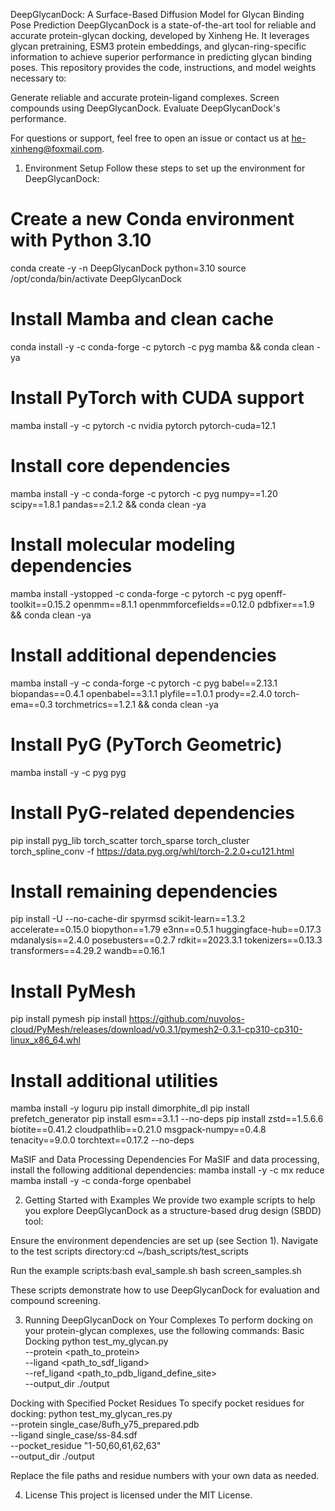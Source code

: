 DeepGlycanDock: A Surface-Based Diffusion Model for Glycan Binding Pose Prediction
DeepGlycanDock is a state-of-the-art tool for reliable and accurate protein-glycan docking, developed by Xinheng He. It leverages glycan pretraining, ESM3 protein embeddings, and glycan-ring-specific information to achieve superior performance in predicting glycan binding poses.
This repository provides the code, instructions, and model weights necessary to:

Generate reliable and accurate protein-ligand complexes.
Screen compounds using DeepGlycanDock.
Evaluate DeepGlycanDock's performance.

For questions or support, feel free to open an issue or contact us at he-xinheng@foxmail.com.
1. Environment Setup
Follow these steps to set up the environment for DeepGlycanDock:
# Create a new Conda environment with Python 3.10
conda create -y -n DeepGlycanDock python=3.10
source /opt/conda/bin/activate DeepGlycanDock

# Install Mamba and clean cache
conda install -y -c conda-forge -c pytorch -c pyg mamba && conda clean -ya

# Install PyTorch with CUDA support
mamba install -y -c pytorch -c nvidia pytorch pytorch-cuda=12.1

# Install core dependencies
mamba install -y -c conda-forge -c pytorch -c pyg numpy==1.20 scipy==1.8.1 pandas==2.1.2 && conda clean -ya

# Install molecular modeling dependencies
mamba install -ystopped -c conda-forge -c pytorch -c pyg openff-toolkit==0.15.2 openmm==8.1.1 openmmforcefields==0.12.0 pdbfixer==1.9 && conda clean -ya

# Install additional dependencies
mamba install -y -c conda-forge -c pytorch -c pyg babel==2.13.1 biopandas==0.4.1 openbabel==3.1.1 plyfile==1.0.1 prody==2.4.0 torch-ema==0.3 torchmetrics==1.2.1 && conda clean -ya

# Install PyG (PyTorch Geometric)
mamba install -y -c pyg pyg

# Install PyG-related dependencies
pip install pyg_lib torch_scatter torch_sparse torch_cluster torch_spline_conv -f https://data.pyg.org/whl/torch-2.2.0+cu121.html

# Install remaining dependencies
pip install -U --no-cache-dir spyrmsd scikit-learn==1.3.2 accelerate==0.15.0 biopython==1.79 e3nn==0.5.1 huggingface-hub==0.17.3 mdanalysis==2.4.0 posebusters==0.2.7 rdkit==2023.3.1 tokenizers==0.13.3 transformers==4.29.2 wandb==0.16.1

# Install PyMesh
pip install pymesh
pip install https://github.com/nuvolos-cloud/PyMesh/releases/download/v0.3.1/pymesh2-0.3.1-cp310-cp310-linux_x86_64.whl

# Install additional utilities
mamba install -y loguru
pip install dimorphite_dl
pip install prefetch_generator
pip install esm==3.1.1 --no-deps
pip install zstd==1.5.6.6 biotite==0.41.2 cloudpathlib==0.21.0 msgpack-numpy==0.4.8 tenacity==9.0.0 torchtext==0.17.2 --no-deps

MaSIF and Data Processing Dependencies
For MaSIF and data processing, install the following additional dependencies:
mamba install -y -c mx reduce
mamba install -y -c conda-forge openbabel

2. Getting Started with Examples
We provide two example scripts to help you explore DeepGlycanDock as a structure-based drug design (SBDD) tool:

Ensure the environment dependencies are set up (see Section 1).
Navigate to the test scripts directory:cd ~/bash_scripts/test_scripts


Run the example scripts:bash eval_sample.sh
bash screen_samples.sh



These scripts demonstrate how to use DeepGlycanDock for evaluation and compound screening.

3. Running DeepGlycanDock on Your Complexes
To perform docking on your protein-glycan complexes, use the following commands:
Basic Docking
python test_my_glycan.py \
  --protein <path_to_protein> \
  --ligand <path_to_sdf_ligand> \
  --ref_ligand <path_to_pdb_ligand_define_site> \
  --output_dir ./output

Docking with Specified Pocket Residues
To specify pocket residues for docking:
python test_my_glycan_res.py \
  --protein single_case/8ufh_y75_prepared.pdb \
  --ligand single_case/ss-84.sdf \
  --pocket_residue "1-50,60,61,62,63" \
  --output_dir ./output

Replace the file paths and residue numbers with your own data as needed.

4. License
This project is licensed under the MIT License.
